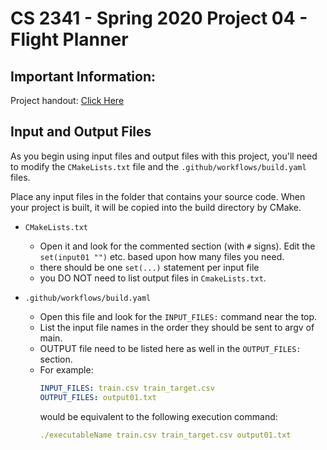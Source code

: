 # CS 2341 - Spring 2020 Project 04 - Flight Planner

## Important Information:

Project handout:  [Click Here](https://docs.google.com/document/d/1jbxECauoPBP_AIy5rJh34vuL4vlSbtIbeikCTbijjdA/edit)

## Input and Output Files

As you begin using input files and output files with this project, 
you'll need to modify the `CMakeLists.txt` file and the `.github/workflows/build.yaml`
files.  

Place any input files in the folder that contains your source code.  When your project is built, it will be copied into
the build directory by CMake. 

- `CMakeLists.txt`
    - Open it and look for the commented section (with `#` signs).  Edit the `set(input01 "")` etc.
    based upon how many files you need.
    - there should be one `set(...)` statement per input file
    - you DO NOT need to list output files in `CmakeLists.txt`.
    
- `.github/workflows/build.yaml`
    - Open this file and look for the `INPUT_FILES:` command near the top.
    - List the input file names in the order they should be sent to argv of main. 
    - OUTPUT file need to be listed here as well in the `OUTPUT_FILES:` section. 
    - For example:
        ```yaml
        INPUT_FILES: train.csv train_target.csv
        OUTPUT_FILES: output01.txt
        ```
      would be equivalent to the following execution command:
      ```yaml
      ./executableName train.csv train_target.csv output01.txt
      ```   
    
